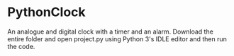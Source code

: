 # PythonClock
An analogue and digital clock with a timer and an alarm.
Download the entire folder and open project.py using Python 3's IDLE editor and then run the code.
